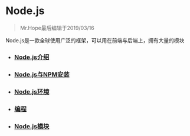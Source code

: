 # Node.js

> Mr.Hope最后编辑于2019/03/16

Node.js是一款全球使用广泛的框架，可以用在前端与后端上，拥有大量的模块  

- ### [Node.js介绍](nodeJs/intro)

- ### [Node.js与NPM安装](nodeJs/install)

- ### [Node.js环境](nodeJs/environment)

- ### [编程](nodeJs/program)

- ### [Node.js模块](nodeJs/module)